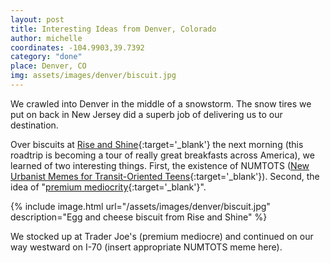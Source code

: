 ```yaml
---
layout: post
title: Interesting Ideas from Denver, Colorado
author: michelle
coordinates: -104.9903,39.7392
category: "done"
place: Denver, CO
img: assets/images/denver/biscuit.jpg
---
```


We crawled into Denver in the middle of a snowstorm. The snow tires we put on back in New Jersey did a superb job of delivering us to our destination.

Over biscuits at [Rise and Shine](https://riseandshinedenver.com/index.html){:target='_blank'} the next morning (this roadtrip is becoming a tour of really great breakfasts across America), we learned of two interesting things. First, the existence of NUMTOTS ([New Urbanist Memes for Transit-Oriented Teens](https://www.facebook.com/groups/whatwouldjanejacobsdo/){:target='_blank'}). Second, the idea of "[premium mediocrity](https://www.ribbonfarm.com/2017/08/17/the-premium-mediocre-life-of-maya-millennial/){:target='_blank'}". 

{% include image.html url="/assets/images/denver/biscuit.jpg" description="Egg and cheese biscuit from Rise and Shine" %}

We stocked up at Trader Joe's (premium mediocre) and continued on our way westward on I-70 (insert appropriate NUMTOTS meme here).